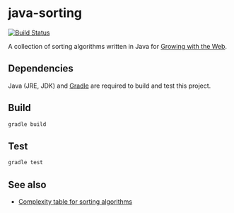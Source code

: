 # java-sorting

[![Build Status](http://img.shields.io/travis/gwtw/java-sorting.svg?style=flat)](http://travis-ci.org/gwtw/java-sorting)

A collection of sorting algorithms written in Java for [Growing with the Web][1].



## Dependencies

Java (JRE, JDK) and [Gradle](https://gradle.org/) are required to build and test this project.



## Build

```bash
gradle build
```



## Test

```bash
gradle test
```



## See also

- [Complexity table for sorting algorithms](https://github.com/gwtw/js-sorting/blob/master/lib/README.md)



[1]: http://www.growingwiththeweb.com
